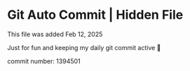 # Git Auto Commit | Hidden File

This file was added Feb 12, 2025

Just for fun and keeping my daily git commit active 🤪

commit number: 1394501
